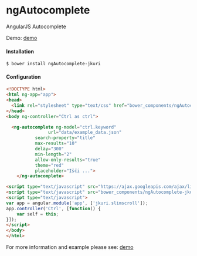 # ngAutocomplete
AngularJS Autocomplete

Demo: [demo](http://demo.jankuri.com/ngAutocomplete)

#### Installation
    $ bower install ngAutocomplete-jkuri
    
#### Configuration

```html
<!DOCTYPE html>
<html ng-app="app">
<head>
  <link rel="stylesheet" type="text/css" href="bower_components/ngAutocomplete-jkuri/src/css/ngAutocomplete.css">
</head>
<body ng-controller="Ctrl as ctrl">

  <ng-autocomplete ng-model="ctrl.keyword"
		   		url="data/example_data.json"
		   search-property="title"
		   max-results="10"
		   delay="300"
		   min-length="2"
		   allow-only-results="true"
		   theme="red"
		   placeholder="Išči ...">
	</ng-autocomplete>

<script type="text/javascript" src="https://ajax.googleapis.com/ajax/libs/angularjs/1.4.0/angular.min.js"></script>
<script type="text/javascript" src="bower_components/ngAutocomplete-jkuri/src/js/ngAutocomplete.min.js"></script>
<script type="text/javascript">
var app = angular.module('app', ['jkuri.slimscroll']);
app.controller('Ctrl', [function() {
	var self = this;
}]);
</script>
</body>
</html>
``` 

For more information and example please see: [demo](http://demo.jankuri.com/ngAutocomplete)
